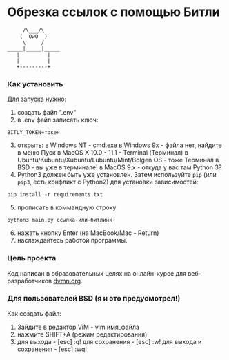 # Обрезка ссылок с помощью Битли

         /\___/\
        (  OwO  )
         \     /
    _____|_____|_____
       |         |
       |         |
       +---------+
### Как установить

Для запуска нужно:
1. создать файл ".env"
2. в .env файл записать ключ: 
```
BITLY_TOKEN=токен
```
3. открыть: 
в Windows NT - cmd.exe
в Windows 9x - файла нет, найдите в меню Пуск
в MacOS X 10.0 - 11.1 - Terminal (Терминал)
в Ubuntu/Kubuntu/Xubuntu/Lubuntu/Mint/Bolgen OS - тоже Терминал
в BSD - вы уже в терминале!
в MacOS 9.x - откуда у вас там Python 3?
4. Python3 должен быть уже установлен. 
Затем используйте `pip` (или `pip3`, есть конфликт с Python2) для установки зависимостей:
```
pip install -r requirements.txt
```
5. прописать в коммандную строку 
```
python3 main.py ссылка-или-битлинк
```
6. нажать кнопку Enter (на MacBook/Mac - Return)
7. наслаждайтесь работой программы.


### Цель проекта

Код написан в образовательных целях на онлайн-курсе для веб-разработчиков [dvmn.org](https://dvmn.org/).

### Для пользователей BSD (я и это предусмотрел!)

Как создать файл:
1. Зайдите в редактор ViM - vim имя_файла
2. нажмите SHIFT+A (режим редактирования)
3. для выхода - [esc] :q!
   для сохранения - [esc] :w!
   для выхода и сохранения - [esc] :wq!